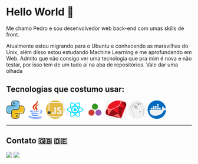 # Hello World 👋

Me chamo Pedro e sou desenvolvedor web back-end com umas skills de front.

Atualmente estou migrando para o Ubuntu e conhecendo as maravilhas do Unix, além disso estou estudando Machine Learning e me aprofundando em Web. Admito que não consigo ver uma tecnologia que pra mim é nova e não testar, por isso tem de um tudo aí na aba de repositórios. Vale dar uma olhada

## Tecnologias que costumo usar:
<div>
  <img height="50em" src="https://github.com/SantosPereira/SantosPereira/blob/main/media/icons/python.png"/>
  <img height="50em" src="https://github.com/SantosPereira/SantosPereira/blob/main/media/icons/java.png"/>
  <img height="50em" src="https://github.com/SantosPereira/SantosPereira/blob/main/media/icons/javascript.png"/>
  <img height="50em" src="https://github.com/SantosPereira/SantosPereira/blob/main/media/icons/react.png"/>
  <img height="50em" src="https://github.com/SantosPereira/SantosPereira/blob/main/media/icons/julia.jpg"/>
  <img height="50em" src="https://github.com/SantosPereira/SantosPereira/blob/main/media/icons/ruby.jpg"/>
  <!-- <img height="50em" src="https://github.com/SantosPereira/SantosPereira/blob/main/media/icons/brands.png"/> -->
  <!-- <img height="50em" src="https://github.com/SantosPereira/SantosPereira/blob/main/media/icons/nodejs.png"/> -->
  <img height="50em" src="https://github.com/SantosPereira/SantosPereira/blob/main/media/icons/go-lang.png"/>
  <img height="50em" src="https://github.com/SantosPereira/SantosPereira/blob/main/media/icons/docker.png"/>
    
</div>

---

<!--
![](https://github-readme-stats.vercel.app/api/wakatime?username=santospereira&api_domain=wakapi.dev&bg_color=fffff&title_color=2F855A&icon_color=2F855A&text_color=aaaaa&custom_title=Tempo%20codificando%20durante%20essa%20semana&layout=compact)

 ![](https://wakapi.dev/api/badge/SantosPereira/SantosPereira/interval:30_days?label=%C3%9Altimos%2030%20dias) -->

## Contato   :gb: :de:

<div> 
  <a href="https://www.linkedin.com/in/santos-pereira" target="_blank"><img src="https://img.shields.io/badge/-LinkedIn-%230077B5?style=for-the-badge&logo=linkedin&logoColor=white" target="_blank"></a> 
  <a href = "mailto://pedrohenriquelemam@gmail.com"><img src="https://img.shields.io/badge/-Gmail-%23333?style=for-the-badge&logo=gmail&logoColor=white" target="_blank"></a>
</div>
